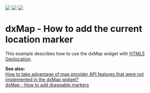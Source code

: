 <!-- default badges list -->
![](https://img.shields.io/endpoint?url=https://codecentral.devexpress.com/api/v1/VersionRange/128584466/13.2.7%2B)
[![](https://img.shields.io/badge/Open_in_DevExpress_Support_Center-FF7200?style=flat-square&logo=DevExpress&logoColor=white)](https://supportcenter.devexpress.com/ticket/details/E4734)
[![](https://img.shields.io/badge/📖_How_to_use_DevExpress_Examples-e9f6fc?style=flat-square)](https://docs.devexpress.com/GeneralInformation/403183)
<!-- default badges end -->
# dxMap - How to add the current location marker


<p>This example describes how to use the dxMap widget with <a href="http://dev.w3.org/geo/api/spec-source.html"><u>HTML5 Geolocation</u></a>. </p><p><strong>See also:<br />
</strong><a href="http://www.devexpress.com/Support/Center/Question/Details/KA18782"><u>How to take advantage of map provider API features that were not implemented in the dxMap widget?</u></a><u><br />
</u><a href="http://www.devexpress.com/Support/Center/Example/Details/E4639"><u>dxMap - How to add draggable markers</u></a></p>

<br/>


